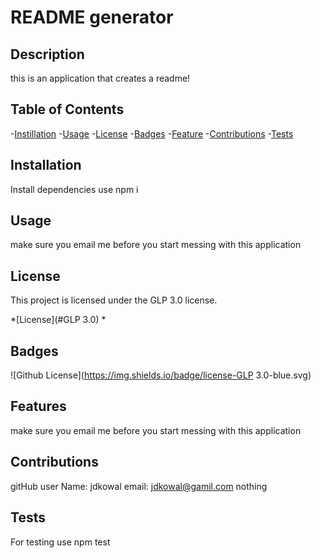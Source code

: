 # README generator 
  
  ## Description
  this is an application that creates a readme! 
  
  ## Table of Contents
  -[Instillation](#Installation)
  -[Usage](#Usage)
  -[License](#License)
  -[Badges](#badges)
  -[Feature](#Features)
  -[Contributions](#Contributions)
  -[Tests](#Tests)


  ## Installation
  Install dependencies use npm i
  
  ## Usage
  make sure you email me before you start messing with this application

  ## License
  This project is licensed under the GLP 3.0 license.
  
*[License](#GLP 3.0)
*
  
  ## Badges
  ![Github License](https://img.shields.io/badge/license-GLP 3.0-blue.svg)

  ## Features
  make sure you email me before you start messing with this application
  
  ## Contributions
  gitHub user Name: jdkowal
  email: jdkowal@gamil.com
  nothing 

  ## Tests
  For testing use npm test
